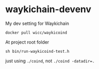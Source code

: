 # waykichain-devenv
My dev setting for Waykichain

```
docker pull wicc/waykicoind
```

At project root folder

```
sh bin/run-waykicoind-test.h
``` 

just using `./coind`, not `./coind -datadir=.`
